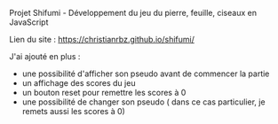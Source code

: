 Projet Shifumi - Développement du jeu du pierre, feuille, ciseaux en JavaScript

Lien du site : https://christianrbz.github.io/shifumi/

J'ai ajouté en plus :
- une possibilité d'afficher son pseudo avant de commencer la partie
- un affichage des scores du jeu
- un bouton reset pour remettre les scores à 0
- une possibilité de changer son pseudo ( dans ce cas particulier, je remets aussi les scores à 0)


